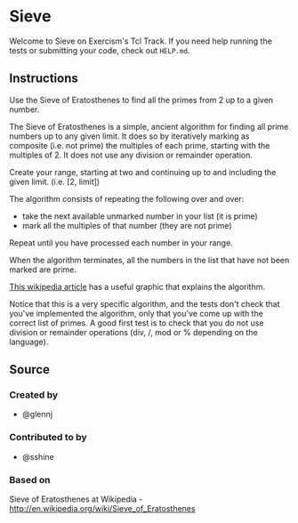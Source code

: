 # Sieve

Welcome to Sieve on Exercism's Tcl Track.
If you need help running the tests or submitting your code, check out `HELP.md`.

## Instructions

Use the Sieve of Eratosthenes to find all the primes from 2 up to a given
number.

The Sieve of Eratosthenes is a simple, ancient algorithm for finding all prime numbers up to any given limit.
It does so by iteratively marking as composite (i.e. not prime) the multiples of each prime, starting with the multiples of 2.
It does not use any division or remainder operation.

Create your range, starting at two and continuing up to and including the given limit.
(i.e. [2, limit])

The algorithm consists of repeating the following over and over:

- take the next available unmarked number in your list (it is prime)
- mark all the multiples of that number (they are not prime)

Repeat until you have processed each number in your range.

When the algorithm terminates, all the numbers in the list that have not
been marked are prime.

[This wikipedia article][eratosthenes] has a useful graphic that explains the algorithm.

Notice that this is a very specific algorithm, and the tests don't check that you've implemented the algorithm, only that you've come up with the correct list of primes.
A good first test is to check that you do not use division or remainder operations (div, /, mod or % depending on the language).

[eratosthenes]: https://en.wikipedia.org/wiki/Sieve_of_Eratosthenes

## Source

### Created by

- @glennj

### Contributed to by

- @sshine

### Based on

Sieve of Eratosthenes at Wikipedia - http://en.wikipedia.org/wiki/Sieve_of_Eratosthenes
